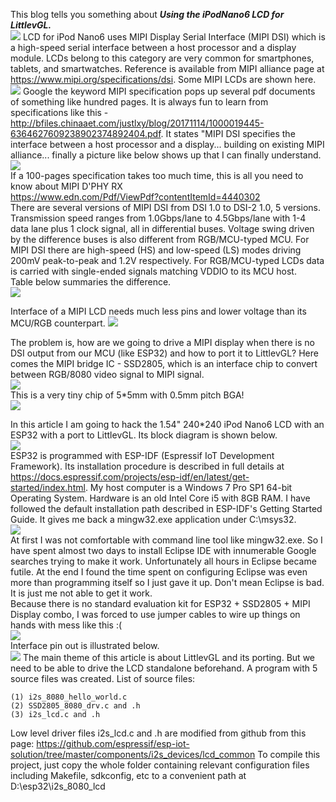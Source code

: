 This blog tells you something about ***Using the iPodNano6 LCD for LittlevGL.***<br>
![](https://github.com/techtoys/blog/blob/master/assets/iPodNano6/Running_littlevGL.JPG)
LCD for iPod Nano6 uses MIPI Display Serial Interface (MIPI DSI) which is a high-speed serial interface between a host processor and a display module. LCDs belong to this category are very common for smartphones, tablets, and smartwatches. Reference is available from MIPI alliance page at https://www.mipi.org/specifications/dsi. Some MIPI LCDs are shown here.
![](https://github.com/techtoys/blog/blob/master/assets/iPodNano6/Some_mipi_displays.jpg)
Google the keyword MIPI specification pops up several pdf documents of something like hundred pages. It is always fun to learn from specifications like this - http://bfiles.chinaaet.com/justlxy/blog/20171114/1000019445-6364627609238902374892404.pdf.
It states "MIPI DSI specifies the interface between a host processor and a display... building on existing MIPI alliance... finally a picture like below shows up that I can finally understand.
![](https://github.com/techtoys/blog/blob/master/assets/iPodNano6/mipi_IF.jpg)<br>
If a 100-pages specification takes too much time, this is all you need to know about MIPI D'PHY RX<br>
https://www.edn.com/Pdf/ViewPdf?contentItemId=4440302<br>
There are several versions of MIPI DSI from DSI 1.0 to DSI-2 1.0, 5 versions. Transmission speed ranges from 1.0Gbps/lane to 4.5Gbps/lane with 1-4 data lane plus 1 clock signal, all in differential buses. Voltage swing driven by the difference buses is also different from RGB/MCU-typed MCU. For MIPI DSI there are high-speed (HS) and low-speed (LS) modes driving 200mV peak-to-peak and 1.2V respectively. For RGB/MCU-typed LCDs data is carried with single-ended signals matching VDDIO to its MCU host.<br>
Table below summaries the difference.<br>
![](https://github.com/techtoys/blog/blob/master/assets/iPodNano6/mipi_vs_conventional-LCD.jpg)<br>

Interface of a MIPI LCD needs much less pins and lower voltage than its MCU/RGB counterpart. 
![](https://github.com/techtoys/blog/blob/master/assets/iPodNano6/Pinout_compare.jpg)<br>

The problem is, how are we going to drive a MIPI display when there is no DSI output from our MCU (like ESP32) and how to port it to LittlevGL? Here comes the MIPI bridge IC - SSD2805, which is an interface chip to convert between RGB/8080 video signal to MIPI signal.<br> ![](https://github.com/techtoys/blog/blob/master/assets/iPodNano6/SSD2805_top.jpg)<br>
This is a very tiny chip of 5*5mm with 0.5mm pitch BGA!<br>
![](https://github.com/techtoys/blog/blob/master/assets/iPodNano6/SSD2805_bottom.jpg)

In this article I am going to hack the 1.54" 240*240 iPod Nano6 LCD with an ESP32 with a port to LittlevGL. Its block diagram is shown below.<br>
![](https://github.com/techtoys/blog/blob/master/assets/iPodNano6/block_diagram.jpg?raw=true)<br>
ESP32 is programmed with ESP-IDF (Espressif IoT Development Framework). Its installation procedure is described in full details at https://docs.espressif.com/projects/esp-idf/en/latest/get-started/index.html. My host computer is a Windows 7 Pro SP1 64-bit Operating System. Hardware is an old Intel Core i5 with 8GB RAM. I have followed the default installation path described in ESP-IDF's Getting Started Guide. It gives me back a mingw32.exe application under C:\msys32\.<br>
![](https://github.com/techtoys/blog/blob/master/assets/iPodNano6/mingw32_folders.jpg)<br>
At first I was not comfortable with command line tool like mingw32.exe. So I have spent almost two days to install Eclipse IDE with innumerable Google searches trying to make it work. Unfortunately all hours in Eclipse became futile. At the end I found the time spent on configuring Eclipse was even more than programming itself so I just gave it up. Don't mean Eclipse is bad. It is just me not able to get it work.<br>
Because there is no standard evaluation kit for ESP32 + SSD2805 + MIPI Display combo, I was forced to use jumper cables to wire up things on hands with mess like this :(<br>
![](https://github.com/techtoys/blog/blob/master/assets/iPodNano6/messy_wireup.JPG)<br>
Interface pin out is illustrated below.<br>
![](https://github.com/techtoys/blog/blob/master/assets/iPodNano6/pinout_eps32_LCD.jpg)
The main theme of this article is about LittlevGL and its porting. But we need to be able to drive the LCD standalone beforehand. 
A program with 5 source files was created. 
List of source files:<br>
```
(1) i2s_8080_hello_world.c
(2) SSD2805_8080_drv.c and .h
(3) i2s_lcd.c and .h
```
Low level driver files i2s_lcd.c and .h are modified from github from this page:
https://github.com/espressif/esp-iot-solution/tree/master/components/i2s_devices/lcd_common
To compile this project, just copy the whole folder containing relevant configuration files including Makefile, sdkconfig, etc to a convenient path at D:\esp32\i2s_8080_lcd<br>

